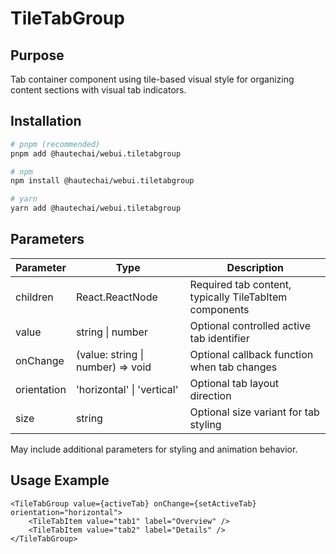 # TileTabGroup

## Purpose

Tab container component using tile-based visual style for organizing content sections with visual tab indicators.

## Installation

```bash
# pnpm (recommended)
pnpm add @hautechai/webui.tiletabgroup

# npm
npm install @hautechai/webui.tiletabgroup

# yarn
yarn add @hautechai/webui.tiletabgroup
```

## Parameters

| Parameter   | Type                              | Description                                            |
| ----------- | --------------------------------- | ------------------------------------------------------ |
| children    | React.ReactNode                   | Required tab content, typically TileTabItem components |
| value       | string \| number                  | Optional controlled active tab identifier              |
| onChange    | (value: string \| number) => void | Optional callback function when tab changes            |
| orientation | 'horizontal' \| 'vertical'        | Optional tab layout direction                          |
| size        | string                            | Optional size variant for tab styling                  |

May include additional parameters for styling and animation behavior.

## Usage Example

```tsx
<TileTabGroup value={activeTab} onChange={setActiveTab} orientation="horizontal">
    <TileTabItem value="tab1" label="Overview" />
    <TileTabItem value="tab2" label="Details" />
</TileTabGroup>
```
